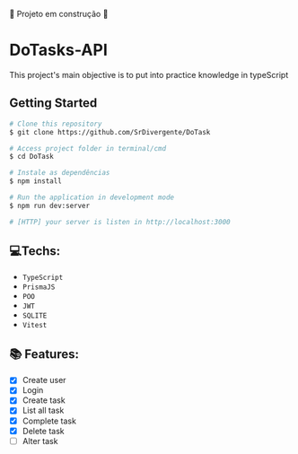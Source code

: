 🚧 Projeto em construção 🚧

# DoTasks-API
This project's main objective is to put into practice knowledge in typeScript

## Getting Started

```bash
# Clone this repository
$ git clone https://github.com/SrDivergente/DoTask

# Access project folder in terminal/cmd
$ cd DoTask

# Instale as dependências
$ npm install

# Run the application in development mode
$ npm run dev:server

# [HTTP] your server is listen in http://localhost:3000
```
## 💻Techs: 
- ``TypeScript``
- ``PrismaJS``
- ``POO``
- ``JWT``
- ``SQLITE``
- ``Vitest``

## 📚 Features: 

- [x] Create user
- [x] Login
- [x] Create task
- [x] List all task
- [x] Complete task
- [x] Delete task
- [ ] Alter task
